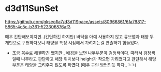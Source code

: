 # d3d11SunSet
https://github.com/gkseofla7/d3d11Space/assets/80966861/6fa78817-5865-4c5c-b361-522306876af3

매우 간단해보이지만..(간단하긴 하지만) 바닥을 아예 사용하지 않고 큐브맵과 태양 두개만으로 구현하다보니 태양을 특정 시점에서 가려지는걸 연출하기 힘들었다.
- 조금 꼼수로 해결하긴 했지만.. 배경을 보면 나무부분이 검정색이다. 따라서 검정색일때 나무라고 판단하고 해당 위치보다 height가 작으면 가려졌다고 판단해서 해당 부분은 태양을 그려주지 않도록 하였다.(매우 구린 방법인듯 하다..ㅋㅋ)

